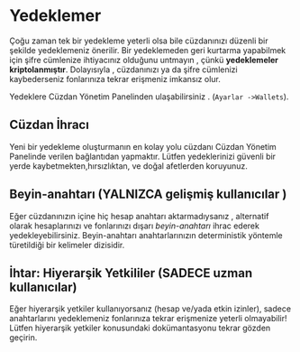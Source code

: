 # Yedeklemer

Çoğu zaman tek bir yedekleme yeterli olsa bile cüzdanınızı düzenli bir şekilde 
yedeklemeniz önerilir. Bir yedeklemeden geri kurtarma yapabilmek için şifre 
cümlenize ihtiyacınız olduğunu untmayın , çünkü **yedeklemeler kriptolanmıştır**. 
Dolayısıyla , cüzdanınızı ya da şifre cümlenizi kaybederseniz fonlarınıza tekrar 
erişmeniz imkansız olur.

Yedeklere Cüzdan Yönetim Panelinden ulaşabilirsiniz . 
(`Ayarlar ->Wallets`).

## Cüzdan İhracı

Yeni bir yedekleme oluşturmanın en kolay yolu cüzdanı Cüzdan Yönetim Panelinde 
verilen bağlantıdan yapmaktır. Lütfen yedeklerinizi güvenli bir yerde 
kaybetmekten,hırsızlıktan, ve doğal afetlerden koruyunuz. 

## Beyin-anahtarı (YALNIZCA gelişmiş kullanıcılar )

Eğer cüzdanınızın içine hiç hesap anahtarı aktarmadıysanız , alternatif olarak
 hesaplarınızı ve fonlarınızı dışarı *beyin-anahtarı* ihrac ederek yedekleyebilirsiniz. 
Beyin-anahtarı anahtarlarınızın deterministik yöntemle türetildiği bir kelimeler dizisidir.

## İhtar: Hiyerarşik Yetkililer (SADECE uzman kullanıcılar)

Eğer hiyerarşik yetkiler kullanıyorsanız (hesap ve/yada etkin izinler),
sadece anahtarlarını yedeklemeniz fonlarınıza tekrar erişmenize yeterli olmayabilir!
Lütfen hiyerarşik yetkiler konusundaki dokümantasyonu tekrar gözden geçirin.